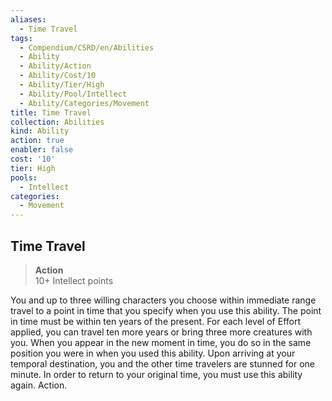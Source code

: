 ```yaml
---
aliases:
  - Time Travel
tags:
  - Compendium/CSRD/en/Abilities
  - Ability
  - Ability/Action
  - Ability/Cost/10
  - Ability/Tier/High
  - Ability/Pool/Intellect
  - Ability/Categories/Movement
title: Time Travel
collection: Abilities
kind: Ability
action: true
enabler: false
cost: '10'
tier: High
pools:
  - Intellect
categories:
  - Movement
---
```

## Time Travel  
>**Action**  
>10+ Intellect points
  
You and up to three willing characters you choose within immediate range travel to a point in time that you specify when you use this ability. The point in time must be within ten years of the present. For each level of Effort applied, you can travel ten more years or bring three more creatures with you. When you appear in the new moment in time, you do so in the same position you were in when you used this ability. Upon arriving at your temporal destination, you and the other time travelers are stunned for one minute. In order to return to your original time, you must use this ability again. Action.